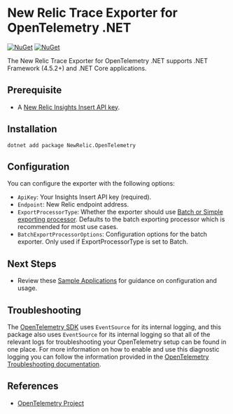 # New Relic Trace Exporter for OpenTelemetry .NET

[![NuGet](https://img.shields.io/nuget/v/NewRelic.OpenTelemetry.svg)](https://www.nuget.org/packages/NewRelic.OpenTelemetry)
[![NuGet](https://img.shields.io/nuget/dt/NewRelic.OpenTelemetry.svg)](https://www.nuget.org/packages/NewRelic.OpenTelemetry)

The New Relic Trace Exporter for OpenTelemetry .NET supports .NET Framework (4.5.2+) and .NET Core applications.

## Prerequisite
* A [New Relic Insights Insert API key](https://docs.newrelic.com/docs/insights/insights-data-sources/custom-data/introduction-event-api#register).

## Installation

```
dotnet add package NewRelic.OpenTelemetry
```

## Configuration

You can configure the exporter with the following options:

* `ApiKey`: Your Insights Insert API key (required).
* `Endpoint`: New Relic endpoint address.
* `ExportProcessorType`: Whether the exporter should use
  [Batch or Simple exporting processor](https://github.com/open-telemetry/opentelemetry-specification/blob/master/specification/trace/sdk.md#built-in-span-processors). Defaults to the batch exporting processor which is recommended for most use cases.
* `BatchExportProcessorOptions`: Configuration options for the batch exporter.
  Only used if ExportProcessorType is set to Batch.

## Next Steps
* Review these [Sample Applications](/examples/NewRelic.OpenTelemetry) for guidance on configuration and usage.

## Troubleshooting

The [OpenTelemetry SDK](https://github.com/open-telemetry/opentelemetry-dotnet/tree/master/src/OpenTelemetry) uses `EventSource` for its internal logging, and this package also uses `EventSource` for its internal logging so that all of the relevant logs for troubleshooting your OpenTelemetry setup can be found in one place. For more information on how to enable and use this diagnostic logging you can follow the information provided in the [OpenTelemetry Troubleshooting documentation](https://github.com/open-telemetry/opentelemetry-dotnet/tree/master/src/OpenTelemetry#troubleshooting).

## References

* [OpenTelemetry Project](https://opentelemetry.io/)
